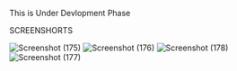 This  is  Under Devlopment Phase 

SCREENSHORTS

![Screenshot (175)](https://github.com/user-attachments/assets/975103bb-1d2c-4b33-b02a-5edf7a6d0256)
![Screenshot (176)](https://github.com/user-attachments/assets/9ccf61a4-cb6f-425d-a9aa-a4c6e467ae68)
![Screenshot (178)](https://github.com/user-attachments/assets/db013447-da8e-4b01-a667-3f88532a2e57)
![Screenshot (177)](https://github.com/user-attachments/assets/129b721e-dc85-48b0-8cbe-e8b39dc3af4b)
